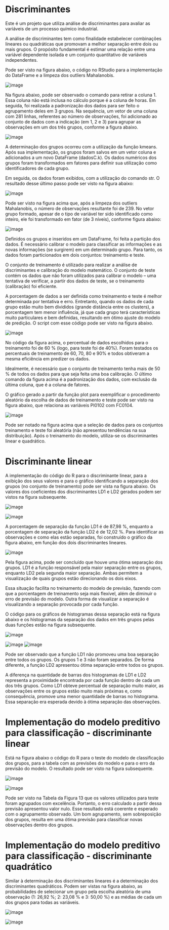 # Discriminantes
Este é um projeto que utiliza análise de discriminantes para avaliar as variáveis de um processo químico industrial.

A análise de discriminantes tem como finalidade estabelecer combinações lineares ou quadráticas que promovam a melhor separação entre dois ou mais grupos. O propósito fundamental é estimar uma relação entre uma variável dependente isolada e um conjunto quantitativo de variáveis independentes.

Pode ser visto na figura abaixo, o código no RStudio para a implementação do DataFrame e a limpeza dos outliers Mahalanobis.

![image](https://user-images.githubusercontent.com/81119854/124519803-d2801200-ddc0-11eb-8deb-1fadb4c4cf48.png)

Na figura abaixo, pode ser observado o comando para retirar a coluna 1. Essa coluna não está inclusa no cálculo porque é a coluna de horas. Em seguida, foi realizada a padronização dos dados para ser feito o agrupamento deles em 3 grupos. Na sequência, um vetor de uma coluna com 281 linhas, referentes ao número de observações, foi adicionado ao conjunto de dados com a indicação (em 1, 2 e 3) para agrupar as observações em um dos três grupos, conforme a figura abaixo.

![image](https://user-images.githubusercontent.com/81119854/124520051-9dc08a80-ddc1-11eb-9a31-a79b7d373019.png)

A determinação dos grupos ocorreu com a utilização da função kmeans. Após sua implementação, os grupos foram salvos em um vetor coluna e adicionados a um novo DataFrame (dadosC.k). Os dados numéricos dos grupos foram transformados em fatores para definir sua utilização como identificadores de cada grupo. 

Em seguida, os dados foram exibidos, com a utilização do comando str. O resultado desse último passo pode ser visto na figura abaixo:

![image](https://user-images.githubusercontent.com/81119854/124520182-090a5c80-ddc2-11eb-8fec-08c9a6de6896.png)

Pode ser visto na figura acima que, após a limpeza dos outliers Mahalanobis, o número de observações resultante foi de 239. No vetor grupo formado, apesar de o tipo de variável ter sido identificado como inteiro, ele foi transformado em fator (de 3 níveis), conforme figura abaixo:

![image](https://user-images.githubusercontent.com/81119854/124520267-4373f980-ddc2-11eb-89c4-6502694da396.png)

Definidos os grupos e inseridos em um DataFrame, foi feita a partição dos dados. É necessário calibrar o modelo para classificar as informações e as novas informações (se surgirem) em um determinado grupo. Para tanto, os dados foram particionados em dois conjuntos: treinamento e teste. 

O conjunto de treinamento é utilizado para realizar a análise de discriminantes e calibração do modelo matemático. O conjunto de teste contém os dados que não foram utilizados para calibrar o modelo – uma tentativa de verificar, a partir dos dados de teste, se o treinamento (calibração) foi eficiente. 

A porcentagem de dados a ser definida como treinamento e teste é melhor determinada por tentativa e erro. Entretanto, quando os dados de cada grupo estão muito bem divididos (grande distância entre os clusters), a porcentagem tem menor influência, já que cada grupo terá características muito particulares e bem definidas, resultando em ótimo ajuste do modelo de predição. O script com esse código pode ser visto na figura abaixo.

![image](https://user-images.githubusercontent.com/81119854/124520377-b2e9e900-ddc2-11eb-9fa6-7067bb97a75c.png)

No código da figura acima, o percentual de dados escolhidos para o treinamento foi de 60 % (logo, para teste foi de 40%). Foram testados os percentuais de treinamento de 60, 70, 80 e 90% e todos obtiveram a mesma eficiência em predizer os dados. 

Idealmente, é necessário que o conjunto de treinamento tenha mais de 50 % de todos os dados para que seja feita uma boa calibração. O último comando da figura acima é a padronização dos dados, com exclusão da última coluna, que é a coluna de fatores. 

O gráfico gerado a partir da função plot para exemplificar o procedimento aleatório da escolha de dados de treinamento e teste pode ser visto na figura abaixo, que relaciona as variáveis PI0102 com FC0104.

![image](https://user-images.githubusercontent.com/81119854/124520991-7cad6900-ddc4-11eb-914c-b57b3f173b98.png)

Pode ser notado na figura acima que a seleção de dados para os conjuntos treinamento e teste foi aleatória (não apresentou tendências na sua distribuição). Após o treinamento do modelo, utiliza-se os discriminantes linear e quadrático.

# Discriminante linear

A implementação do código do R para o discriminante linear, para a exibição dos seus valores e para o gráfico identificando a separação dos grupos (no conjunto de treinamento) pode ser vista na figura abaixo. Os valores dos coeficientes dos discriminantes LD1 e LD2 gerados podem ser vistos na figura subsequente.

![image](https://user-images.githubusercontent.com/81119854/124521377-a6b35b00-ddc5-11eb-8d2a-29fa5a50d6a3.png)

![image](https://user-images.githubusercontent.com/81119854/124521412-c480c000-ddc5-11eb-863e-31bfd40cb7f1.png)

A porcentagem de separação da função LD1 é de 87,98 %, enquanto a porcentagem de separação da função LD2 é de 12,02 %. Para identificar as observações e como elas estão separadas, foi construído o gráfico da figura abaixo, em função dos dois discriminantes lineares.

![image](https://user-images.githubusercontent.com/81119854/124521529-348f4600-ddc6-11eb-8391-4097586ad400.png)

Pela figura acima, pode ser concluído que houve uma ótima separação dos grupos. LD1 é a função responsável pela maior separação entre os grupos, enquanto LD2 pela segunda maior separação. Ambas permitem a visualização de quais grupos estão direcionando os dois eixos. 

Essa situação facilita no treinamento do modelo de previsão, fazendo com que a porcentagem de treinamento seja mais flexível, além de diminuir o erro de previsão do modelo. Outra forma de visualizar a separação é visualizando a separação provocada por cada função. 

O código para os gráficos de histogramas dessa separação está na figura abaixo e os histogramas da separação dos dados em três grupos pelas duas funções estão na figura subsequente.

![image](https://user-images.githubusercontent.com/81119854/124521810-46251d80-ddc7-11eb-988e-1228a47292f5.png)

![image](https://user-images.githubusercontent.com/81119854/124521921-aa47e180-ddc7-11eb-89b4-d3fc80a2ea12.png)
![image](https://user-images.githubusercontent.com/81119854/124521940-c055a200-ddc7-11eb-9903-d00193fec0ac.png)

Pode ser observado que a função LD1 não promoveu uma boa separação entre todos os grupos. Os grupos 1 e 3 não foram separados. De forma diferente, a função LD2 apresentou ótima separação entre todos os grupos. 

A diferença na quantidade de barras dos histogramas de LD1 e LD2 representa a proximidade encontrada por cada função dentro de cada um dos três grupos. Como LD1 obteve percentual de separação muito maior, as observações entre os grupos estão muito mais próximas e, como consequência, promove uma menor quantidade de barras no histograma. Essa separação era esperada devido à ótima separação das observações.

# Implementação do modelo preditivo para classificação - discriminante linear

Está na figura abaixo o código do R para o teste do modelo de classificação dos grupos, para a tabela com as previsões do modelo e para o erro da previsão do modelo. O resultado pode ser visto na figura subsequente.

![image](https://user-images.githubusercontent.com/81119854/124522254-fb0c0a00-ddc8-11eb-8884-186dca6eb7e2.png)

![image](https://user-images.githubusercontent.com/81119854/124522278-124af780-ddc9-11eb-94be-6e9919dbd51e.png)

Pode ser visto na Tabela da Figura 13 que os valores utilizados para teste foram agrupados com excelência. Portanto, o erro calculado a partir dessa previsão apresentou
valor nulo. Esse resultado está coerente e esperado com o agrupamento observado. Um bom agrupamento, sem sobreposição dos grupos, resulta em uma ótima previsão para classificar novas observações dentro dos grupos.

# Implementação do modelo preditivo para classificação - discriminante quadrático

Similar à determinação dos discriminantes lineares é a determinação dos discriminantes quadráticos. Podem ser vistas na figura abaixo, as probabilidades de selecionar um grupo pela escolha aleatória de uma observação (1: 26,92 %; 2: 23,08 % e 3: 50,00 %) e as médias de cada um dos grupos para todas as variáveis.

![image](https://user-images.githubusercontent.com/81119854/124522481-ca78a000-ddc9-11eb-9fe3-bf8173c666bd.png)

![image](https://user-images.githubusercontent.com/81119854/124522769-c1d49980-ddca-11eb-861f-1de54705492f.png)


